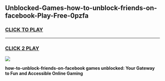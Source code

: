 
## Unblocked-Games-how-to-unblock-friends-on-facebook-Play-Free-0pzfa
<h3>
<a href="https://premium76.site?title=how-to-unblock-friends-on-facebook&ref=21A">CLICK TO PLAY</a></h3>
<hr>

<h3>
<a href="https://premium76.site?title=how-to-unblock-friends-on-facebook&ref=21A">CLICK 2 PLAY</a>
  
</h3>

<a href="https://premium76.site?title=how-to-unblock-friends-on-facebook&ref=21A"><img src="https://clearcache.store/games.png"></a>


**how-to-unblock-friends-on-facebook games unblocked: Your Gateway to Fun and Accessible Online Gaming**
